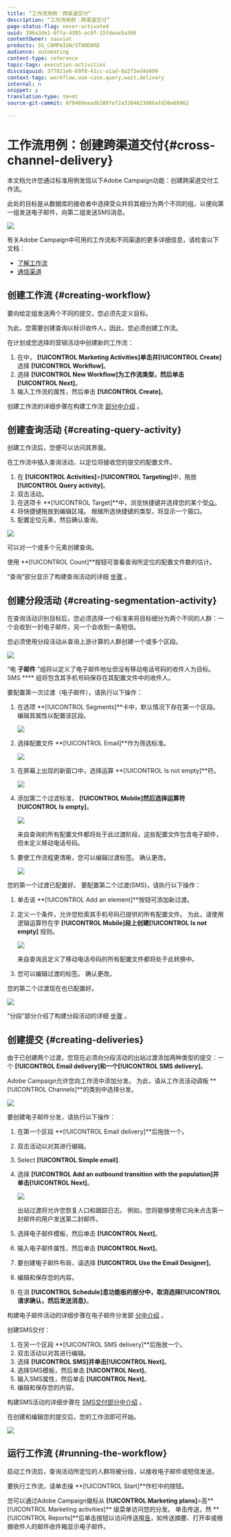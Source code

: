 ```yaml
---
title: “工作流用例：跨渠道交付”
description: “工作流用例：跨渠道交付”
page-status-flag: never-activated
uuid: 396a3de1-6ffa-4385-ac9f-15fdeae5a366
contentOwner: sauviat
products: SG_CAMPAIGN/STANDARD
audience: automating
content-type: reference
topic-tags: execution-activities
discoiquuid: 377821e6-69f8-41cc-a1ad-8a2f5ed4d409
context-tags: workflow,use-case,query,wait,delivery
internal: n
snippet: y
translation-type: tm+mt
source-git-commit: 8f0460eeadb388fef2a3304623086afd36e68962

---
```



# 工作流用例：创建跨渠道交付{#cross-channel-delivery}

本文档允许您通过标准用例发现以下Adobe Campaign功能：创建跨渠道交付工作流。

此处的目标是从数据库的接收者中选择受众并将其细分为两个不同的组，以便向第一组发送电子邮件，向第二组发送SMS消息。

![](assets/wkf_segment_overview.png)

有关Adobe Campaign中可用的工作流和不同渠道的更多详细信息，请检查以下文档：

* [了解工作流](../../automating/using/discovering-workflows.md)
* [通信渠道](../../channels/using/discovering-communication-channels.md)

## 创建工作流 {#creating-workflow}

要向给定组发送两个不同的提交，您必须先定义目标。

为此，您需要创建查询以标识收件人，因此，您必须创建工作流。

在计划或您选择的营销活动中创建新的工作流：

1. 在中， **[!UICONTROL Marketing Activities]**单击并**[!UICONTROL Create]** 选择 **[!UICONTROL Workflow]**。
1. 选择 **[!UICONTROL New Workflow]**为工作流类型，然后单击**[!UICONTROL Next]**。
1. 输入工作流的属性，然后单击 **[!UICONTROL Create]**。

创建工作流的详细步骤在构建工作流 [部分中介绍](../../automating/using/building-a-workflow.md) 。

## 创建查询活动 {#creating-query-activity}

创建工作流后，您便可以访问其界面。

在工作流中插入查询活动，以定位将接收您的提交的配置文件。

1. 在 **[!UICONTROL Activities]**>**[!UICONTROL Targeting]**&#x200B;中，拖放 **[!UICONTROL Query activity]**。
1. 双击活动。
1. 在选项卡 **[!UICONTROL Target]**中，浏览快捷键并选择您的某个受[众](../../audiences/using/about-audiences.md)。
1. 将快捷键拖放到编辑区域。 根据所选快捷键的类型，将显示一个窗口。
1. 配置定位元素，然后确认查询。

![](assets/wkf_segment_query.png)

可以对一个或多个元素创建查询。

使用 **[!UICONTROL Count]**按钮可查看查询所定位的配置文件数的估计。

“查询”部分显示了构建查询活动的详细 [步骤](../../automating/using/query.md) 。

## 创建分段活动 {#creating-segmentation-activity}

在查询活动识别目标后，您必须选择一个标准来将目标细分为两个不同的人群：一个会收到一封电子邮件，另一个会收到一条短信。

您必须使用分段活动从查询上游计算的人群创建一个或多个区段。

![](assets/wkf_segment_activity.png)

“电 **子邮件** ”组将以定义了电子邮件地址但没有移动电话号码的收件人为目标。 SMS **** 组将包含其手机号码保存在其配置文件中的收件人。

要配置第一次过渡（电子邮件），请执行以下操作：

1. 在选项 **[!UICONTROL Segments]**卡中，默认情况下存在第一个区段。 编辑其属性以配置该区段。

   ![](assets/wkf_segment_properties.png)

1. 选择配置文件 **[!UICONTROL Email]**作为筛选标准。

   ![](assets/wkf_segment_email.png)

1. 在屏幕上出现的新窗口中，选择运算 **[!UICONTROL Is not empty]**符。

   ![](assets/wkf_segment_email_not_empty.png)

1. 添加第二个过滤标准， **[!UICONTROL Mobile]**然后选择运算符**[!UICONTROL Is empty]**。

   ![](assets/wkf_segment_mobile_empty.png)

   来自查询的所有配置文件都将处于此过渡阶段，这些配置文件包含电子邮件，但未定义移动电话号码。

1. 要使工作流程更清晰，您可以编辑过渡标签。 确认更改。

   ![](assets/wkf_segment_transition_label.png)

您的第一个过渡已配置好。 要配置第二个过渡(SMS)，请执行以下操作：

1. 单击该 **[!UICONTROL Add an element]**按钮可添加新过渡。
1. 定义一个条件，允许您检索其手机号码已提供的所有配置文件。 为此，请使用逻辑运算符在字 **[!UICONTROL Mobile]**段上创建**[!UICONTROL Is not empty]** 规则。

   ![](assets/wkf_segment_mobile_not_empty.png)

   来自查询且定义了移动电话号码的所有配置文件都将处于此转换中。

1. 您可以编辑过渡的标签。 确认更改。

您的第二个过渡现在也已配置好。

![](assets/wkf_segment_transitions.png)

“分段”部分介绍了构建分段活动的详细 [步骤](../../automating/using/segmentation.md) 。

## 创建提交 {#creating-deliveries}

由于已创建两个过渡，您现在必须向分段活动的出站过渡添加两种类型的提交：一个 **[!UICONTROL Email delivery]**和一个**[!UICONTROL SMS delivery]**。

Adobe Campaign允许您向工作流中添加分发。 为此，请从工作流活动调板 **[!UICONTROL Channels]**的类别中选择分发。

![](assets/wkf_segment_deliveries1.png)

要创建电子邮件分发，请执行以下操作：

1. 在第一个区段 **[!UICONTROL Email delivery]**后拖放一个。
1. 双击活动以对其进行编辑。
1. Select **[!UICONTROL Simple email]**.
1. 选择 **[!UICONTROL Add an outbound transition with the population]**并单击**[!UICONTROL Next]**。

   ![](assets/wkf_segment_deliveries2.png)

   出站过渡将允许您恢复人口和跟踪日志。 例如，您将能够使用它向未点击第一封邮件的用户发送第二封邮件。

1. 选择电子邮件模板，然后单击 **[!UICONTROL Next]**。
1. 输入电子邮件属性，然后单击 **[!UICONTROL Next]**。
1. 要创建电子邮件布局，请选择 **[!UICONTROL Use the Email Designer]**。
1. 编辑和保存您的内容。
1. 在消 **[!UICONTROL Schedule]**息功能板的部分中，取消选择**[!UICONTROL请求确认，然后发送消息}**。

构建电子邮件活动的详细步骤在电子邮件分发部 [分中介绍](../../automating/using/email-delivery.md) 。

创建SMS交付：

1. 在另一个区段 **[!UICONTROL SMS delivery]**后拖放一个。
1. 双击活动以对其进行编辑。
1. 选择 **[!UICONTROL SMS]**并单击**[!UICONTROL Next]**。
1. 选择SMS模板，然后单击 **[!UICONTROL Next]**。
1. 输入SMS属性，然后单击 **[!UICONTROL Next]**。
1. 编辑和保存您的内容。

构建SMS活动的详细步骤在 [SMS交付部分中介绍](../../automating/using/sms-delivery.md) 。

在创建和编辑您的提交后，您的工作流即可开始。

![](assets/wkf_segment_deliveries.png)

## 运行工作流 {#running-the-workflow}

启动工作流后，查询活动所定位的人群将被分段，以接收电子邮件或短信发送。

要执行工作流，请单击操 **[!UICONTROL Start]**作栏中的按钮。

您可以通过Adobe Campaign徽标从 **[!UICONTROL Marketing plans]**>高**[!UICONTROL Marketing activities]** 级菜单访问您的分发。 单击传送，然 **[!UICONTROL Reports]**后单击按钮以访问传送报[告](../../reporting/using/about-dynamic-reports.md#accessing-dynamic-reports)，如传送摘要、打开率或根据收件人的邮件收件箱显示电子邮件。